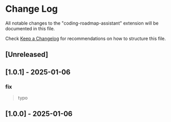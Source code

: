 # Change Log

All notable changes to the "coding-roadmap-assistant" extension will be documented in this file.

Check [Keep a Changelog](http://keepachangelog.com/) for recommendations on how to structure this file.

## [Unreleased]

## [1.0.1] - 2025-01-06

### fix

> typo

## [1.0.0] - 2025-01-06
